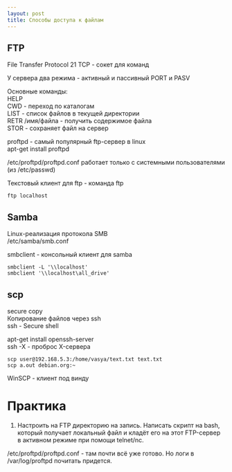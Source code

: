 ```yaml
---
layout: post
title: Способы доступа к файлам
---
```


## FTP
File Transfer Protocol
21 TCP - сокет для команд

У сервера два режима - активный и пассивный
PORT и PASV 

Основные команды:  
HELP  
CWD - переход по каталогам  
LIST - список файлов в текущей директории  
RETR /имя/файла - получить содержимое файла  
STOR - сохраняет файл на сервер  

proftpd - самый популярный ftp-сервер в linux  
apt-get install proftpd

/etc/proftpd/proftpd.conf
работает только с системными пользователями
(из /etc/passwd)

Текстовый клиент для ftp - команда ftp
```
ftp localhost
```

## Samba
Linux-реализация протокола SMB  
/etc/samba/smb.conf

smbclient - консольный клиент для samba
```
smbclient -L '\\localhost'
smbclient '\\localhost\all_drive'
```

## scp
secure copy  
Копирование файлов через ssh  
ssh - Secure shell

apt-get install openssh-server  
ssh -X - проброс X-сервера  

```
scp user@192.168.5.3:/home/vasya/text.txt text.txt
scp a.out debian.org:~
```

WinSCP - клиент под винду

# Практика
1) Настроить на FTP директорию на запись.
Написать скрипт на bash, который получает локальный файл и 
кладёт его на этот FTP-сервер в активном режиме при помощи telnet/nc.

/etc/proftpd/proftpd.conf - там почти всё уже готово.
Но логи в /var/log/proftpd почитать придется.

